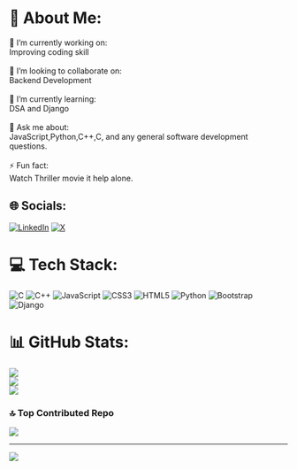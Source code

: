 # 💫 About Me:
🔭 I’m currently working on:<br>Improving coding skill<br><br>👯 I’m looking to collaborate on:<br>Backend Development<br><br>🌱 I’m currently learning:<br>DSA and Django<br><br>💬 Ask me about:<br>JavaScript,Python,C++,C, and any general software development questions.<br><br>⚡ Fun fact:<br>Watch Thriller movie it help alone.


## 🌐 Socials:
[![LinkedIn](https://img.shields.io/badge/LinkedIn-%230077B5.svg?logo=linkedin&logoColor=white)](https://linkedin.com/in/im-yash21) [![X](https://img.shields.io/badge/X-black.svg?logo=X&logoColor=white)](https://x.com/im_yash21) 

# 💻 Tech Stack:
![C](https://img.shields.io/badge/c-%2300599C.svg?style=for-the-badge&logo=c&logoColor=white) ![C++](https://img.shields.io/badge/c++-%2300599C.svg?style=for-the-badge&logo=c%2B%2B&logoColor=white) ![JavaScript](https://img.shields.io/badge/javascript-%23323330.svg?style=for-the-badge&logo=javascript&logoColor=%23F7DF1E) ![CSS3](https://img.shields.io/badge/css3-%231572B6.svg?style=for-the-badge&logo=css3&logoColor=white) ![HTML5](https://img.shields.io/badge/html5-%23E34F26.svg?style=for-the-badge&logo=html5&logoColor=white) ![Python](https://img.shields.io/badge/python-3670A0?style=for-the-badge&logo=python&logoColor=ffdd54) ![Bootstrap](https://img.shields.io/badge/bootstrap-%238511FA.svg?style=for-the-badge&logo=bootstrap&logoColor=white) ![Django](https://img.shields.io/badge/django-%23092E20.svg?style=for-the-badge&logo=django&logoColor=white)
# 📊 GitHub Stats:
![](https://github-readme-stats.vercel.app/api?username=im-yash21&theme=aura_dark&hide_border=false&include_all_commits=false&count_private=false)<br/>
![](https://github-readme-streak-stats.herokuapp.com/?user=im-yash21&theme=aura_dark&hide_border=false)<br/>
![](https://github-readme-stats.vercel.app/api/top-langs/?username=im-yash21&theme=aura_dark&hide_border=false&include_all_commits=false&count_private=false&layout=compact)

### 🔝 Top Contributed Repo
![](https://github-contributor-stats.vercel.app/api?username=im-yash21&limit=5&theme=dark&combine_all_yearly_contributions=true)

---
[![](https://visitcount.itsvg.in/api?id=im-yash21&icon=2&color=0)](https://visitcount.itsvg.in)
